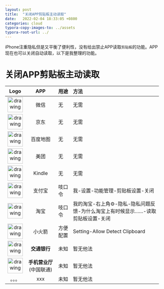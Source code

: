 ```yaml
---
layout: post
title:  "关闭APP剪贴板主动读取"
date:   2022-02-04 18:33:05 +0800
categories: cloud
typora-copy-images-to: ../assets
typora-root-url: ../
---
```


iPhone注重隐私但是又平衡了便利性，没有给出禁止APP读取`剪贴板`的功能。APP现在也可以关闭自动读取，以下是我整理的功能。

# 关闭APP剪贴板主动读取
| Logo | APP | 用途 | 方法 |
| :----: | :----: | :---- | :---- |
| <img src="https://is5-ssl.mzstatic.com/image/thumb/Purple116/v4/b9/c9/bc/b9c9bc20-2a09-59d8-30ee-96ae56b3f33b/AppIcon-0-0-1x_U007emarketing-0-0-0-4-0-0-sRGB-0-0-0-GLES2_U002c0-512MB-85-220-0-0.png/246x0w.webp" alt="drawing" width="50"/> | 微信 | 无 |无需 |
| <img src="https://is4-ssl.mzstatic.com/image/thumb/Purple126/v4/15/27/c3/1527c3e4-716b-73c1-9341-e824c91fa52c/AppIcon-0-1x_U007emarketing-0-6-0-0-sRGB-85-220.png/230x0w.webp" alt="drawing" width="50"/> | 京东 | 无 | 无需 |
| <img src="https://is5-ssl.mzstatic.com/image/thumb/Purple126/v4/1a/64/37/1a64375f-c000-cf65-fef6-8a93e207bca4/AppIcon-0-0-1x_U007emarketing-0-0-0-5-0-0-sRGB-0-0-0-GLES2_U002c0-512MB-85-220-0-0.png/230x0w.webp" alt="drawing" width="50"/> | 百度地图 | 无 | 无需 |
| <img src="https://is1-ssl.mzstatic.com/image/thumb/Purple126/v4/81/4e/db/814edb4c-df1f-a9db-7a5d-3e2ecb42ee7d/AppIcon-0-0-1x_U007emarketing-0-0-0-6-0-0-sRGB-0-0-0-GLES2_U002c0-512MB-85-220-0-0.png/230x0w.webp" alt="drawing" width="50"/> | 美团 | 无 | 无需 |
| <img src="https://is2-ssl.mzstatic.com/image/thumb/Purple116/v4/10/a8/3c/10a83ca0-3b64-0522-1187-a60f2cb830b9/AppIcon-0-0-1x_U007emarketing-0-0-0-6-0-0-sRGB-0-0-0-GLES2_U002c0-512MB-85-220-0-0.png/230x0w.webp" alt="drawing" width="50"/> | Kindle | 无 | 无需 |
| <img src="https://is5-ssl.mzstatic.com/image/thumb/Purple126/v4/bd/ac/0d/bdac0d20-a39a-828a-5707-51035d9bdbf3/AppIcon-1x_U007emarketing-0-7-0-0-85-220.png/230x0w.webp" alt="drawing" width="50"/> | 支付宝 | 吱口令 | 我-设置-功能管理-剪贴板设置-关闭 |
| <img src="https://is2-ssl.mzstatic.com/image/thumb/Purple116/v4/ea/07/2c/ea072cd4-8153-d5b8-f4ee-96fbcbf52eae/AppIcon-0-1x_U007emarketing-0-9-0-0-sRGB-0-85-220.png/230x0w.webp" alt="drawing" width="50"/> | 淘宝 | 吱口令 | 我的淘宝-右上角⚙️-隐私-隐私问题反馈-为什么淘宝上有时候显示……-读取剪贴板设置-关闭 |
| <img src="https://is5-ssl.mzstatic.com/image/thumb/Purple116/v4/4a/e1/ef/4ae1ef91-3926-20a8-41ce-18c19c124ff9/AppIcon-0-1x_U007emarketing-0-10-0-0-85-220.png/230x0w.webp" alt="drawing" width="50"/> | 小火箭 | 方便配置 | Setting-Allow Detect Clipboard |
| <img src="https://is4-ssl.mzstatic.com/image/thumb/Purple116/v4/a5/64/70/a5647030-c13d-c279-ea29-1a9028fa1b8c/AppIcon-0-0-1x_U007emarketing-0-0-0-7-0-0-sRGB-0-0-0-GLES2_U002c0-512MB-85-220-0-0.png/230x0w.webp" alt="drawing" width="50"/> | **交通银行** | 未知 | 暂无他法 |
| <img src="https://is4-ssl.mzstatic.com/image/thumb/Purple116/v4/da/dc/01/dadc0192-6435-39bd-5b11-9cc2505e6a7d/AppIcon-0-0-1x_U007emarketing-0-0-0-6-0-0-sRGB-0-0-0-GLES2_U002c0-512MB-85-220-0-0.png/230x0w.webp" alt="drawing" width="50"/> | **手机营业厅**(中国联通) | 未知 | 暂无他法 |
| 。。。| xxx | 未知 | 暂无他法 |
